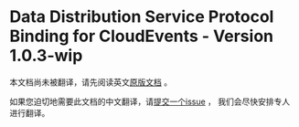# Data Distribution Service Protocol Binding for CloudEvents - Version 1.0.3-wip

本文档尚未被翻译，请先阅读英文[原版文档](../../../working-drafts/dds-protocol-binding.md) 。

如果您迫切地需要此文档的中文翻译，请[提交一个issue](https://github.com/cloudevents/spec/issues) ，
我们会尽快安排专人进行翻译。
